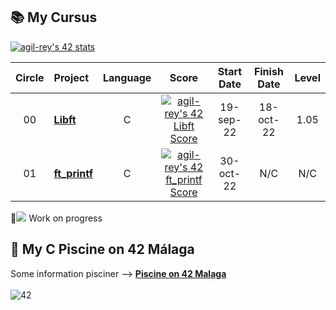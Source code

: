 ## 📚 My Cursus
[![agil-rey's 42 stats](https://badge42.vercel.app/api/v2/cl8bhhrse00110gmevcpxbj54/stats?cursusId=21&coalitionId=274)](https://github.com/JaeSeoKim/badge42)

| Circle | Project                                                                              |            Language            |                                      Score                                       |    Start Date    |   Finish Date    | Level   |
| :----: | :----------------------------------------------------------------------------------- | :----------------------------: | :------------------------------------------------------------------------------: | :------------: |:------------: | :------: |
|   00   | [**Libft**](https://github.com/AntGiRe/Libft)                             |               C                | [![agil-rey's 42 Libft Score](https://badge42.vercel.app/api/v2/cl8bhhrse00110gmevcpxbj54/project/2793562)](#) | 19-sep-22 | 18-oct-22 | 1.05
|   01   | [**ft_printf**](https://github.com/AntGiRe/ft_printf)                             |               C                | [![agil-rey's 42 ft_printf Score](https://badge42.vercel.app/api/v2/cl8bhhrse00110gmevcpxbj54/project/2859584)](#) | 30-oct-22 | N/C |  N/C

🚧![](#) Work on progress

## 🌊 My C Piscine on 42 Málaga

Some information pisciner --> [**Piscine on 42 Malaga**](https://github.com/AntGiRe/42mlg-piscine) <br><br>
![42](https://badgen.net/badge/Born2Code/agil-rey/cyan?icon=https://meta.intra.42.fr/assets/42_logo-7dfc9110a5319a308863b96bda33cea995046d1731cebb735e41b16255106c12.svg)
